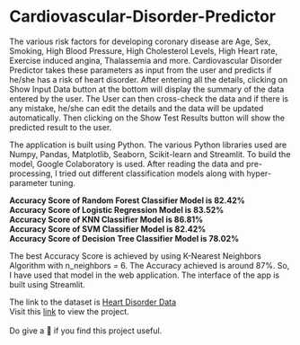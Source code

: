 # Cardiovascular-Disorder-Predictor
The various risk factors for developing coronary disease are Age, Sex, Smoking, High Blood Pressure, High Cholesterol Levels, High Heart rate, Exercise induced angina, Thalassemia and more. Cardiovascular Disorder Predictor takes these parameters as input from the user and predicts if he/she has a risk of heart disorder. After entering all the details, clicking on Show Input Data button at the bottom will display the summary of the data entered by the user. The User can then cross-check the data and if there is any mistake, he/she can edit the details and the data will be updated automatically. Then clicking on the Show Test Results button will show the predicted result to the user.

The application is built using Python. The various Python libraries used are Numpy, Pandas, Matplotlib, Seaborn, Scikit-learn and Streamlit. To build the model, Google Colaboratory is used. After reading the data and pre-processing, I tried out different classification models along with hyper-parameter tuning.

<strong>Accuracy Score of Random Forest Classifier Model is 82.42%<br>
Accuracy Score of Logistic Regression Model is 83.52%<br>
Accuracy Score of KNN Classifier Model is 86.81%<br>
Accuracy Score of SVM Classifier Model is 82.42%<br>
Accuracy Score of Decision Tree Classifier Model is 78.02%<br></strong>

The best Accuracy Score is achieved by using K-Nearest Neighbors Algorithm with n_neighbors = 6. The Accuracy achieved is around 87%. So, I have used that model in the web application. The interface of the app is built using Streamlit.

The link to the dataset is [Heart Disorder Data](https://www.kaggle.com/ronitf/heart-disease-uci)
<br>
Visit this [link](http://cardiac-disorder-predictor-app.herokuapp.com/) to view the project.
<br>
<br>
Do give a 🌟 if you find this project useful.
